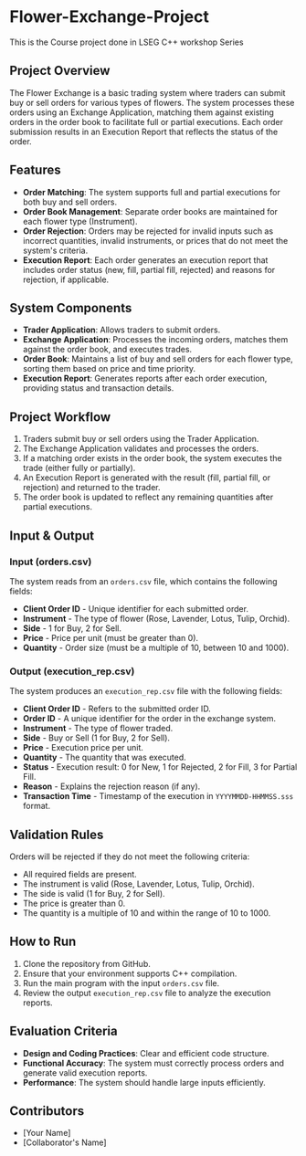# Flower-Exchange-Project
 This is the Course project done in LSEG C++ workshop Series

<h2>Project Overview</h2>
<p>
    The Flower Exchange is a basic trading system where traders can submit buy or sell orders for various types of flowers. The system processes these orders using an Exchange Application, matching them against existing orders in the order book to facilitate full or partial executions. Each order submission results in an Execution Report that reflects the status of the order.
</p>

<h2>Features</h2>
<ul>
    <li><strong>Order Matching</strong>: The system supports full and partial executions for both buy and sell orders.</li>
    <li><strong>Order Book Management</strong>: Separate order books are maintained for each flower type (Instrument).</li>
    <li><strong>Order Rejection</strong>: Orders may be rejected for invalid inputs such as incorrect quantities, invalid instruments, or prices that do not meet the system's criteria.</li>
    <li><strong>Execution Report</strong>: Each order generates an execution report that includes order status (new, fill, partial fill, rejected) and reasons for rejection, if applicable.</li>
</ul>

<h2>System Components</h2>
<ul>
    <li><strong>Trader Application</strong>: Allows traders to submit orders.</li>
    <li><strong>Exchange Application</strong>: Processes the incoming orders, matches them against the order book, and executes trades.</li>
    <li><strong>Order Book</strong>: Maintains a list of buy and sell orders for each flower type, sorting them based on price and time priority.</li>
    <li><strong>Execution Report</strong>: Generates reports after each order execution, providing status and transaction details.</li>
</ul>

<h2>Project Workflow</h2>
<ol>
    <li>Traders submit buy or sell orders using the Trader Application.</li>
    <li>The Exchange Application validates and processes the orders.</li>
    <li>If a matching order exists in the order book, the system executes the trade (either fully or partially).</li>
    <li>An Execution Report is generated with the result (fill, partial fill, or rejection) and returned to the trader.</li>
    <li>The order book is updated to reflect any remaining quantities after partial executions.</li>
</ol>

<h2>Input & Output</h2>
<h3>Input (orders.csv)</h3>
<p>The system reads from an <code>orders.csv</code> file, which contains the following fields:</p>
<ul>
    <li><strong>Client Order ID</strong> - Unique identifier for each submitted order.</li>
    <li><strong>Instrument</strong> - The type of flower (Rose, Lavender, Lotus, Tulip, Orchid).</li>
    <li><strong>Side</strong> - 1 for Buy, 2 for Sell.</li>
    <li><strong>Price</strong> - Price per unit (must be greater than 0).</li>
    <li><strong>Quantity</strong> - Order size (must be a multiple of 10, between 10 and 1000).</li>
</ul>

<h3>Output (execution_rep.csv)</h3>
<p>The system produces an <code>execution_rep.csv</code> file with the following fields:</p>
<ul>
    <li><strong>Client Order ID</strong> - Refers to the submitted order ID.</li>
    <li><strong>Order ID</strong> - A unique identifier for the order in the exchange system.</li>
    <li><strong>Instrument</strong> - The type of flower traded.</li>
    <li><strong>Side</strong> - Buy or Sell (1 for Buy, 2 for Sell).</li>
    <li><strong>Price</strong> - Execution price per unit.</li>
    <li><strong>Quantity</strong> - The quantity that was executed.</li>
    <li><strong>Status</strong> - Execution result: 0 for New, 1 for Rejected, 2 for Fill, 3 for Partial Fill.</li>
    <li><strong>Reason</strong> - Explains the rejection reason (if any).</li>
    <li><strong>Transaction Time</strong> - Timestamp of the execution in <code>YYYYMMDD-HHMMSS.sss</code> format.</li>
</ul>

<h2>Validation Rules</h2>
<p>Orders will be rejected if they do not meet the following criteria:</p>
<ul>
    <li>All required fields are present.</li>
    <li>The instrument is valid (Rose, Lavender, Lotus, Tulip, Orchid).</li>
    <li>The side is valid (1 for Buy, 2 for Sell).</li>
    <li>The price is greater than 0.</li>
    <li>The quantity is a multiple of 10 and within the range of 10 to 1000.</li>
</ul>

<h2>How to Run</h2>
<ol>
    <li>Clone the repository from GitHub.</li>
    <li>Ensure that your environment supports C++ compilation.</li>
    <li>Run the main program with the input <code>orders.csv</code> file.</li>
    <li>Review the output <code>execution_rep.csv</code> file to analyze the execution reports.</li>
</ol>

<h2>Evaluation Criteria</h2>
<ul>
    <li><strong>Design and Coding Practices</strong>: Clear and efficient code structure.</li>
    <li><strong>Functional Accuracy</strong>: The system must correctly process orders and generate valid execution reports.</li>
    <li><strong>Performance</strong>: The system should handle large inputs efficiently.</li>
</ul>

<h2>Contributors</h2>
<ul>
    <li>[Your Name]</li>
    <li>[Collaborator's Name]</li>
</ul>

</body>
</html>

